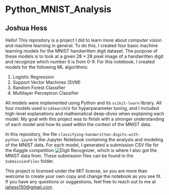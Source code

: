 # Python_MNIST_Analysis
## Joshua Hess

Hello! This repository is a project I did to learn more about computer vision and machine learning in general. To do this, I created four basic machine learning models for the MNIST handwritten digit dataset. The purpose of these models is to look at a given $28 \times 28$ pixel image of a handwritten digit and recognize which number it is from 0-9. For this notebook, I created models for the following ML algorithms:

1. Logistic Regression
2. Support Vector Machines (SVM)
3. Random Forest Classifier
4. Multilayer Perceptron Classifier

All models were implemented using Python and its `scikit-learn` library. All four models used `GridSearchCV` for hyperparameter tuning, and I included high-level explanations and mathematical deep-dives when explaining each model. My goal with this project was to finish with a stronger understanding of each model and how its used within the context of the MNIST data. 

In this repository, the file `classifying-handwritten-digits-with-python.ipynb` is the Jupyter Notebook containing the analysis and modeling of the MNIST data. For each model, I generated a submission CSV file for the Kaggle competition ![Digit Recognizer](https://www.kaggle.com/competitions/digit-recognizer/submissions), which is where I also got the MNIST data from. These submission files can be found in the `SubmissionFiles` folder. 

This project is licensed under the MIT license, so you are more than welcome to create your own copy and change the notebook as you see fit. If you have any questions or suggestions, feel free to reach out to me at jahess150@gmail.com.
